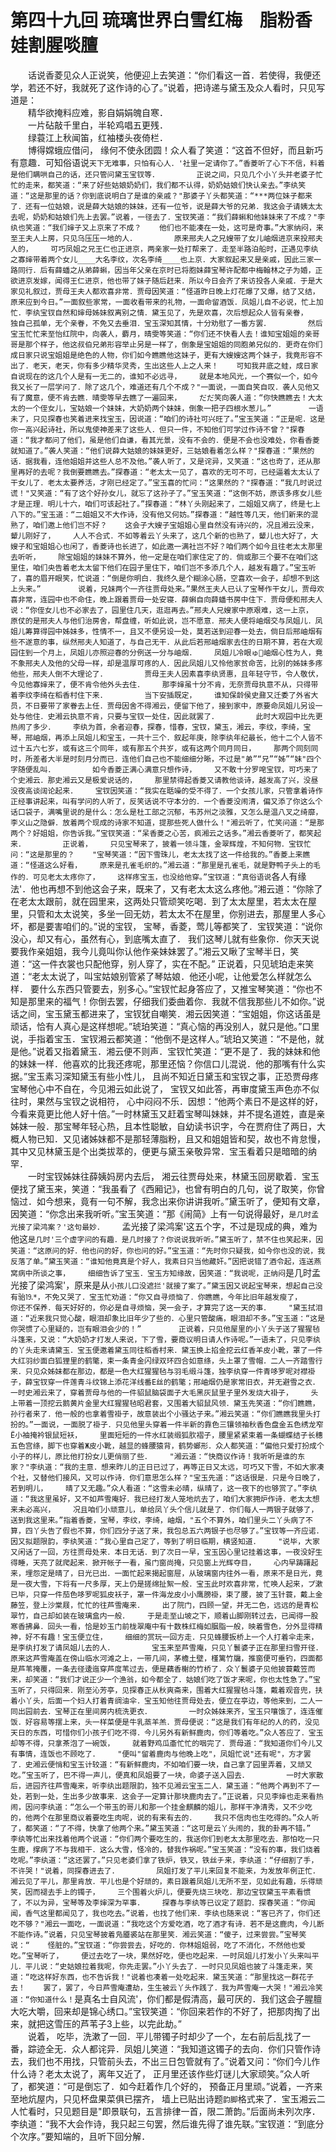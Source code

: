 # 第四十九回  琉璃世界白雪红梅　脂粉香娃割腥啖膻


　　话说香菱见众人正说笑，他便迎上去笑道：“你们看这一首．若使得，我便还学，若还不好，我就死了这作诗的心了。”说着，把诗递与黛玉及众人看时，只见写道是：    
　　精华欲掩料应难，影自娟娟魄自寒．    
　　一片砧敲千里白，半轮鸡唱五更残．    
　　绿蓑江上秋闻笛，红袖楼头夜倚栏．    
　　博得嫦蛾应借问，    缘何不使永团圆！众人看了笑道：“这首不但好，而且新巧有意趣．可知俗语说`天下无难事，只怕有心人．'社里一定请你了。”香菱听了心下不信，料着是他们瞒哄自己的话，还只管问黛玉宝钗等．    
　　正说之间，只见几个小丫头并老婆子忙忙的走来，都笑道：“来了好些姑娘奶奶们，我们都不认得，奶奶姑娘们快认亲去。”李纨笑道：“这是那里的话？你到底说明白了是谁的亲戚？"那婆子丫头都笑道：“***两位妹子都来了．还有一位姑娘，说是薛大姑娘的妹妹，还有一位爷，说是薛大爷的兄弟．我这会子请姨太太去呢，奶奶和姑娘们先上去罢。”说着，一径去了．宝钗笑道：“我们薛蝌和他妹妹来了不成？"李纨也笑道：“我们婶子又上京来了不成？    他们也不能凑在一处，这可是奇事。”大家纳闷，来至王夫人上房，只见乌压压一地的人．    
　　原来邢夫人之兄嫂带了女儿岫烟进京来投邢夫人的，    可巧凤姐之兄王仁也正进京，两亲家一处打帮来了．走至半路泊船时，正遇见李纨之寡婶带着两个女儿____大名李纹，次名李绮____也上京．大家叙起来又是亲戚，因此三家一路同行．后有薛蟠之从弟薛蝌，因当年父亲在京时已将胞妹薛宝琴许配都中梅翰林之子为婚，正欲进京发嫁，闻得王仁进京，他也带了妹子随后赶来．所以今日会齐了来访投各人亲戚．于是大家见礼叙过，贾母王夫人都欢喜非常．贾母因笑道：“怪道昨日晚上灯花爆了又爆，结了又结，原来应到今日。”一面叙些家常，一面收看带来的礼物，一面命留酒饭．凤姐儿自不必说，忙上加忙．李纨宝钗自然和婶母姊妹叙离别之情．黛玉见了，先是欢喜，次后想起众人皆有亲眷，    独自己孤单，无个亲眷，不免又去垂泪．宝玉深知其情，十分劝慰了一番方罢．    
　　然后宝玉忙忙来至怡红院中，向袭人，麝月，晴雯等笑道：“你们还不快看人去！谁知宝姐姐的亲哥哥是那个样子，他这叔伯兄弟形容举止另是一样了，倒象是宝姐姐的同胞弟兄似的．更奇在你们成日家只说宝姐姐是绝色的人物，你们如今瞧瞧他这妹子，更有大嫂嫂这两个妹子，我竟形容不出了．老天，老天，你有多少精华灵秀，生出这些人上之人来！    可知我井底之蛙，成日家自说现在的这几个人是有一无二的，谁知不必远寻，    就是本地风光，一个赛似一个，如今我又长了一层学问了．除了这几个，难道还有几个不成？"一面说，一面自笑自叹．袭人见他又有了魔意，便不肯去瞧．晴雯等早去瞧了一遍回来，    だだ笑向袭人道：“你快瞧瞧去！大太太的一个侄女儿，宝姑娘一个妹妹，大奶奶两个妹妹，倒象一把子四根水葱儿。”    
　　一语未了，只见探春也笑着进来找宝玉，因说道：“咱们的诗社可兴旺了。”宝玉笑道：“正是呢．这是你一高兴起诗社，所以鬼使神差来了这些人．但只一件，不知他们可学过作诗不曾？"探春道：“我才都问了他们，虽是他们自谦，看其光景，没有不会的．便是不会也没难处，你看香菱就知道了。”袭人笑道：“他们说薛大姑娘的妹妹更好，三姑娘看着怎么样？"探春道：“果然的话．据我看，连他姐姐并这些人总不及他。”袭人听了，又是诧异，又笑道：“这也奇了，还从那里再好的去呢？我倒要瞧瞧去。”探春道：“老太太一见了，喜欢的无可不可，已经逼着太太认了干女儿了．老太太要养活，才刚已经定了。”宝玉喜的忙问：“这果然的？"探春道：“我几时说过谎！"又笑道：“有了这个好孙女儿，就忘了这孙子了。”宝玉笑道：“这倒不妨，原该多疼女儿些才是正理．明儿十六，咱们可该起社了。”探春道：“林丫头刚起来了，二姐姐又病了，终是七上八下的。”宝玉道：“二姐姐又不大作诗，没有他又何妨。”探春道：“越性等几天，他们新来的混熟了，咱们邀上他们岂不好？    这会子大嫂子宝姐姐心里自然没有诗兴的，况且湘云没来，颦儿刚好了，    人人不合式．不如等着云丫头来了，这几个新的也熟了，颦儿也大好了，大嫂子和宝姐姐心也闲了，香菱诗也长进了，如此邀一满社岂不好？咱们两个如今且往老太太那里去听听，    除宝姐姐的妹妹不算外，他一定是在咱们家住定了的．倘或那三个要不在咱们这里住，咱们央告着老太太留下他们在园子里住下，咱们岂不多添几个人，越发有趣了。”宝玉听了，喜的眉开眼笑，忙说道：“倒是你明白．我终久是个糊涂心肠，空喜欢一会子，却想不到这上头来。”    
　　说着，兄妹两个一齐往贾母处来。”果然王夫人已认了宝琴作干女儿，贾母欢喜非常，连园中也不命住，晚上跟着贾母一处安寝．薛蝌自向薛蟠书房中住下．贾母便和邢夫人说：“你侄女儿也不必家去了，园里住几天，逛逛再去。”邢夫人兄嫂家中原艰难，这一上京，    原仗的是邢夫人与他们治房舍，帮盘缠，听如此说，岂不愿意．邢夫人便将岫烟交与凤姐儿．凤姐儿筹算得园中姊妹多，性情不一，且又不便另设一处，莫若送到迎春一处去，倘日后邢岫烟有些不遂意的事，纵然邢夫人知道了，与自己无干．从此后若邢岫烟家去住的日期不算，若在大观园住到一个月上，凤姐儿亦照迎春的分例送一分与岫烟．    凤姐儿冷眼ゅ岫烟心性为人，竟不象邢夫人及他的父母一样，却是温厚可疼的人．因此凤姐儿又怜他家贫命苦，比别的姊妹多疼他些，邢夫人倒不大理论了．    
　　贾母王夫人因素喜李纨贤惠，且年轻守节，令人敬伏，今见他寡婶来了，便不肯令他外头去住．    那李婶虽十分不肯，无奈贾母执意不从，只得带着李纹李绮在稻香村住下来．    
　　当下安插既定，    谁知保龄侯史鼐又迁委了外省大员，不日要带了家眷去上任．贾母因舍不得湘云，便留下他了，接到家中，原要命凤姐儿另设一处与他住．史湘云执意不肯，只要与宝钗一处住，因此就罢了．    
　　此时大观园中比先更热闹了多少．    李纨为首，余者迎春，探春，惜春，宝钗，黛玉，湘云，李纹，李绮，宝琴，邢岫烟，再添上凤姐儿和宝玉，一共十三个．叙起年庚，除李纨年纪最长，他十二个人皆不过十五六七岁，或有这三个同年，或有那五个共岁，或有这两个同月同日，    那两个同刻同时，所差者大半是时刻月分而已．连他们自己也不能细细分晰，不过是"弟”“兄”“姊”“妹"四个字随便乱叫．    
　　如今香菱正满心满意只想作诗，    又不敢十分罗唣宝钗，可巧来了个史湘云．那史湘云又是极爱说话的，    那里禁得起香菱又请教他谈诗，越发高了兴，没昼没夜高谈阔论起来．    宝钗因笑道：“我实在聒噪的受不得了．一个女孩儿家，只管拿着诗作正经事讲起来，叫有学问的人听了，反笑话说不守本分的．一个香菱没闹清，偏又添了你这么个话口袋子，满嘴里说的是什么：怎么是杜工部之沉郁，韦苏州之淡雅，又怎么是温八叉之绮靡，    李义山之隐僻．放着两个现成的诗家不知道，提那些死人做什么！"湘云听了，忙笑问道：“是那两个？好姐姐，你告诉我。”宝钗笑道：“呆香菱之心苦，疯湘云之话多。”湘云香菱听了，都笑起来．    
　　正说着，    只见宝琴来了，披着一领斗篷，金翠辉煌，不知何物．宝钗忙问：“这是那里的？    "宝琴笑道：“因下雪珠儿，老太太找了这一件给我的。”香菱上来瞧道：“怪道这么好看，    原来是孔雀毛织的。”湘云道：“那里是孔雀毛，就是野鸭子头上的毛作的．可见老太太疼你了，    这样疼宝玉，也没给他穿。”宝钗道：“真俗语说`各人有缘法'．他也再想不到他这会子来，既来了，又有老太太这么疼他。”湘云道：“你除了在老太太跟前，就在园里来，这两处只管顽笑吃喝．到了太太屋里，若太太在屋里，只管和太太说笑，多坐一回无妨，若太太不在屋里，你别进去，那屋里人多心坏，都是要害咱们的。”说的宝钗，    宝琴，香菱，莺儿等都笑了．宝钗笑道：“说你没心，却又有心，虽然有心，到底嘴太直了．    我们这琴儿就有些象你．你天天说要我作亲姐姐，我今儿竟叫你认他作亲妹妹罢了。”湘云又瞅了宝琴半日，笑道：“这一件衣裳也只配他穿，别人穿了，实在不配。”    正说着，只见琥珀走来笑道：“老太太说了，叫宝姑娘别管紧了琴姑娘．他还小呢，让他爱怎么样就怎么样．    要什么东西只管要去，别多心。”宝钗忙起身答应了，又推宝琴笑道：“你也不知是那里来的福气！你倒去罢，仔细我们委曲着你．我就不信我那些儿不如你。”说话之间，宝玉黛玉都进来了，宝钗犹自嘲笑．湘云因笑道：“宝姐姐，你这话虽是顽话，恰有人真心是这样想呢。”琥珀笑道：“真心恼的再没别人，就只是他。”口里说，手指着宝玉．宝钗湘云都笑道：“他倒不是这样人。”琥珀又笑道：“不是他，就是他。”说着又指着黛玉．湘云便不则声．宝钗忙笑道：“更不是了．我的妹妹和他的妹妹一样．他喜欢的比我还疼呢，那里还恼？你信口儿混说．他的那嘴有什么实据。”宝玉素习深知黛玉有些小性儿，    且尚不知近日黛玉和宝钗之事，正恐贾母疼宝琴他心中不自在，今见湘云如此说了，    宝钗又如此答，再审度黛玉声色亦不似往时，果然与宝钗之说相符，    心中闷闷不乐．因想：“他两个素日不是这样的好，今看来竟更比他人好十倍。”一时林黛玉又赶着宝琴叫妹妹，并不提名道姓，直是亲姊妹一般．那宝琴年轻心热，且本性聪敏，自幼读书识字，今在贾府住了两日，大概人物已知．又见诸姊妹都不是那轻薄脂粉，且又和姐姐皆和契，故也不肯怠慢，其中又见林黛玉是个出类拔萃的，便更与黛玉亲敬异常．宝玉看着只是暗暗的纳罕．    
　　一时宝钗姊妹往薛姨妈房内去后，    湘云往贾母处来，林黛玉回房歇着．宝玉便找了黛玉来，笑道：“我虽看了《西厢记》，也曾有明白的几句，说了取笑，你曾恼过．如今想来，竟有一句不解，我念出来你讲讲我听。”黛玉听了，便知有文章，因笑道：“你念出来我听听。”宝玉笑道：“那《闹简》上有一句说得最好，`是几时孟光接了梁鸿案？'这句最妙．    `孟光接了梁鸿案'这五个字，不过是现成的典，难为他这`是几时'三个虚字问的有趣．是几时接了？你说说我听听。”黛玉听了，禁不住也笑起来，因笑道：“这原问的好．他也问的好，你也问的好。”宝玉道：“先时你只疑我，如今你也没的说，我反落了单。”黛玉笑道：“谁知他竟真是个好人，我素日只当他藏奸。”因把说错了酒令起，连送燕窝病中所谈之事，    细细告诉了宝玉．宝玉方知缘故，因笑道：“我说呢，正纳闷`是几时孟光接了梁鸿案'，原来是从`小孩儿口没遮拦'就接了案了。”黛玉因又说起宝琴来，想起自己没有骀⒚*，不免又哭了．宝玉忙劝道：“你又自寻烦恼了．你瞧瞧，今年比旧年越发瘦了，    你还不保养．每天好好的，你必是自寻烦恼，哭一会子，才算完了这一天的事．    "黛玉拭泪道：“近来我只觉心酸，眼泪却象比旧年少了些的．心里只管酸痛，眼泪却不多。”宝玉道：“这是你哭惯了心里疑的，岂有眼泪会少的！”    
　　正说着，只见他屋里的小丫头子送了猩猩毡斗篷来，又说：“大奶奶才打发人来说，下了雪，要商议明日请人作诗呢。”一语未了，只见李纨的丫头走来请黛玉．宝玉便邀着黛玉同往稻香村来．黛玉换上掐金挖云红香羊皮小靴，罩了一件大红羽纱面白狐狸里的鹤氅，束一条青金闪绿双环四合如意绦，头上罩了雪帽．二人一齐踏雪行来．只见众姊妹都在那边，都是一色大红猩猩毡与羽毛缎斗篷，独李纨穿一件青哆罗呢对襟褂子，薛宝钗穿一件莲青斗纹锦上添花洋线番Е丝的鹤氅；邢岫烟仍是家常旧衣，并无避雪之衣．一时史湘云来了，穿着贾母与他的一件貂鼠脑袋面子大毛黑灰鼠里子里外发烧大褂子，    头上带着一顶挖云鹅黄片金里大红猩猩毡昭君套，又围着大貂鼠风领．黛玉先笑道：“你们瞧瞧，孙行者来了．他一般的也拿着雪褂子，故意装出个小骚达子来。”湘云笑道：“你们瞧瞧我里头打扮的。”一面说，一面脱了褂子．只见他里头穿着一件半新的靠色三镶领袖秋香色盘金五色绣龙窄Ё小袖掩衿银鼠短袄，    里面短短的一件水红装缎狐肷褶子，腰里紧紧束着一条蝴蝶结子长穗五色宫绦，脚下也穿着Ж皮小靴，越显的蜂腰猿背，鹤势螂形．众人都笑道：“偏他只爱打扮成个小子的样儿，原比他打扮女儿更俏丽了些．    "湘云道：“快商议作诗！我听听是谁的东家？"李纨道：“我的主意．想来昨儿的正日已过了，再等正日又太远，可巧又下雪，不如大家凑个社，又替他们接风，又可以作诗．你们意思怎么样？"宝玉先道：“这话很是．只是今日晚了，若到明儿，    晴了又无趣。”众人看道：“这雪未必晴，纵晴了，这一夜下的也够赏了。”李纨道：“我这里虽好，又不如芦雪庵好．我已经打发人笼地炕去了，咱们大家拥炉作诗．老太太想来未必高兴，    况且咱们小顽意儿，单给凤丫头个信儿就是了．你们每人一两银子就够了，送到我这里来。”指着香菱，宝琴，李纹，李绮，岫烟，"五个不算外，咱们里头二丫头病了不算，四丫头告了假也不算，你们四分子送了来，我包总五六两银子也尽够了。”宝钗等一齐应诺．因又拟题限韵，李纨笑道：“我心里自己定了，等到了明日临期，横竖知道．    "说毕，大家又闲话了一回，方往贾母处来．本日无话．到了次日一早，宝玉因心里记挂着这事，一夜没好生得睡，天亮了就爬起来．掀开帐子一看，虽门窗尚掩，只见窗上光辉夺目，    心内早踌躇起来，埋怨定是晴了，日光已出．一面忙起来揭起窗屉，从玻璃窗内往外一看，原来不是日光，竟是一夜大雪，下将有一尺多厚，天上仍是搓绵扯絮一般．宝玉此时欢喜非常，忙唤人起来，プ漱已毕，只穿一件茄色哆罗呢狐皮袄子，罩一件海龙皮小小鹰膀褂，束了腰，披了玉针蓑，戴上金藤笠，登上沙棠屐，忙忙的往芦雪庵来．    出了院门，四顾一望，并无二色，远远的是青松翠竹，自己却如装在玻璃盒内一般．    于是走至山坡之下，顺着山脚刚转过去，已闻得一股寒香拂鼻．回头一看，恰是妙玉门前栊翠庵中有十数株红梅如胭脂一般，映着雪色，分外显得精神，好不有趣！宝玉便立住，    细细的赏玩一回方走．只见蜂腰扳桥上一个人打着伞走来，是李纨打发了请凤姐儿去的人．    
　　宝玉来至芦雪庵，只见丫鬟婆子正在那里扫雪开径．原来这芦雪庵盖在傍山临水河滩之上，一带几间，茅檐土壁，槿篱竹牖，推窗便可垂钓，四面都是芦苇掩覆，一条去径逶迤穿芦度苇过去，便是藕香榭的竹桥了．众丫鬟婆子见他披蓑戴笠而来，却笑道：“我们才说正少一个渔翁，如今都全了．姑娘们吃了饭才来呢，你也太性急了。”宝玉听了，只得回来．刚至沁芳亭，见探春正从秋爽斋来，围着大红猩猩毡斗篷，戴着观音兜，扶着小丫头，后面一个妇人打着青绸油伞．宝玉知他往贾母处去，便立在亭边，等他来到，二人一同出园前去．宝琴正在里间房内梳洗更衣．    
　　一时众姊妹来齐，宝玉只嚷饿了，连连催饭．好容易等摆上来，头一样菜便是牛乳蒸羊羔．贾母便说：“这是我们有年纪的人的药，没见天日的东西，可惜你们小孩子们吃不得．今儿另外有新鲜鹿肉，你们等着吃。”众人答应了．宝玉却等不得，只拿茶泡了一碗饭，    就着野鸡瓜齑忙忙的咽完了．贾母道：“我知道你们今儿又有事情，连饭也不顾吃了．    "便叫"留着鹿肉与他晚上吃"，凤姐忙说"还有呢"，方才罢了．史湘云便悄和宝玉计较道：“有新鲜鹿肉，不如咱们要一块，自己拿了园里弄着，又顽又吃。”宝玉听了，巴不得一声儿，便真和凤姐要了一块，命婆子送入园去．    
　　一时大家散后，进园齐往芦雪庵来，听李纨出题限韵，独不见湘云宝玉二人．黛玉道：“他两个再到不了一处，若到一处，生出多少故事来．这会子一定算计那块鹿肉去了。”正说着，只见李婶也走来看热闹，因问李纨道：“怎么一个带玉的哥儿和那一个挂金麒麟的姐儿，那样干净清秀，又不少吃的，他两个在那里商议着要吃生肉呢，说的有来有去的．    我只不信肉也生吃得的。”众人听了，都笑道：“了不得，快拿了他两个来。”黛玉笑道：“这可是云丫头闹的，我的卦再不错。”    
　　李纨等忙出来找着他两个说道：“你们两个要吃生的，我送你们到老太太那里吃去．那怕吃一只生鹿，撑病了不与我相干．这么大雪，怪冷的，替我作祸呢。”宝玉笑道：“没有的事，我们烧着吃呢。”李纨道：“这还罢了。”只见老婆们拿了铁炉，铁叉，铁丝チ来，李纨道：“仔细割了手，不许哭！"说着，同探春进去了．    
　　凤姐打发了平儿来回复不能来，为发放年例正忙．湘云见了平儿，那里肯放．平儿也是个好顽的，素日跟着凤姐儿无所不至，见如此有趣，乐得顽笑，因而褪去手上的镯子，    三个围着火炉儿，便要先烧三块吃．那边宝钗黛玉平素看惯了，不以为异，宝琴等及李婶深为罕事．    探春与李纨等已议定了题韵．探春笑道：“你闻闻，香气这里都闻见了，我也吃去。”说着，也找了他们来．李纨也随来说：“客已齐了，你们还吃不够？"湘云一面吃，一面说道：“我吃这个方爱吃酒，吃了酒才有诗．若不是这鹿肉，今儿断不能作诗。”说着，只见宝琴披着凫靥裘站在那里笑．湘云笑道：“傻子，过来尝尝。”宝琴笑说：“    怪脏的。”宝钗道：“你尝尝去，好吃的．你林姐姐弱，吃了不消化，不然他也爱吃。”宝琴听了，    便过去吃了一块，果然好吃，便也吃起来．一时凤姐儿打发小丫头来叫平儿．平儿说：“史姑娘拉着我呢，你先走罢。”小丫头去了．一时只见凤姐也披了斗篷走来，笑道：“吃这样好东西，也不告诉我！"说着也凑着一处吃起来．黛玉笑道：“那里找这一群花子去！    罢了，罢了，今日芦雪庵遭劫，生生被云丫头作践了．我为芦雪庵一大哭！"湘云冷笑道：“你知道什么！`是真名士自风流'，你们都是假清高，最可厌的．我们这会子腥膻大吃大嚼，回来却是锦心绣口。”宝钗笑道：“你回来若作的不好了，把那肉掏了出来，就把这雪压的芦苇子З上些，以完此劫。”    
　　说着，    吃毕，洗漱了一回．平儿带镯子时却少了一个，左右前后乱找了一番，踪迹全无．众人都诧异．凤姐儿笑道：“我知道这镯子的去向．你们只管作诗去，我们也不用找，只管前头去，不出三日包管就有了。”说着又问：“你们今儿作什么诗？老太太说了，离年又近了，    正月里还该作些灯谜儿大家顽笑。”众人听了，都笑道：“可是倒忘了．如今赶着作几个好的，    预备正月里顽。”说着，一齐来至地炕屋内，只见杯盘果菜俱已摆齐，    墙上已贴出诗题`韵脚`格式来了．宝玉湘云二人忙看时，只见题目是"即景联句，五言排律一首，限二萧韵。”后面尚未列次序．李纨道：“我不大会作诗，我只起三句罢，然后谁先得了谁先联。”宝钗道：“到底分个次序。”要知端的，且听下回分解．




